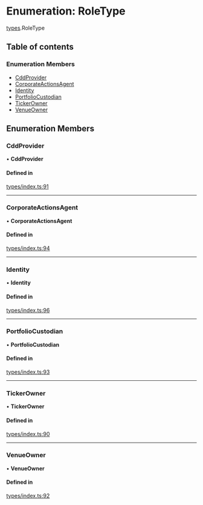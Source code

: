 # Enumeration: RoleType

[types](../wiki/types).RoleType

## Table of contents

### Enumeration Members

- [CddProvider](../wiki/types.RoleType#cddprovider)
- [CorporateActionsAgent](../wiki/types.RoleType#corporateactionsagent)
- [Identity](../wiki/types.RoleType#identity)
- [PortfolioCustodian](../wiki/types.RoleType#portfoliocustodian)
- [TickerOwner](../wiki/types.RoleType#tickerowner)
- [VenueOwner](../wiki/types.RoleType#venueowner)

## Enumeration Members

### CddProvider

• **CddProvider**

#### Defined in

[types/index.ts:91](https://github.com/PolymathNetwork/polymesh-sdk/blob/299ce247/src/types/index.ts#L91)

___

### CorporateActionsAgent

• **CorporateActionsAgent**

#### Defined in

[types/index.ts:94](https://github.com/PolymathNetwork/polymesh-sdk/blob/299ce247/src/types/index.ts#L94)

___

### Identity

• **Identity**

#### Defined in

[types/index.ts:96](https://github.com/PolymathNetwork/polymesh-sdk/blob/299ce247/src/types/index.ts#L96)

___

### PortfolioCustodian

• **PortfolioCustodian**

#### Defined in

[types/index.ts:93](https://github.com/PolymathNetwork/polymesh-sdk/blob/299ce247/src/types/index.ts#L93)

___

### TickerOwner

• **TickerOwner**

#### Defined in

[types/index.ts:90](https://github.com/PolymathNetwork/polymesh-sdk/blob/299ce247/src/types/index.ts#L90)

___

### VenueOwner

• **VenueOwner**

#### Defined in

[types/index.ts:92](https://github.com/PolymathNetwork/polymesh-sdk/blob/299ce247/src/types/index.ts#L92)
